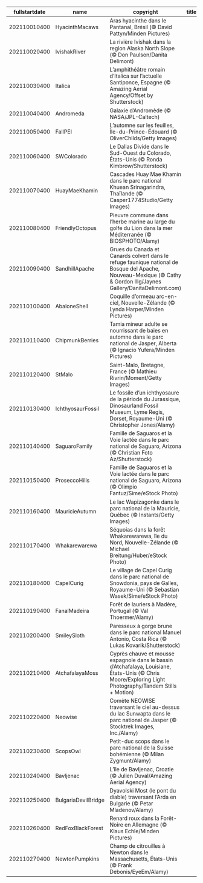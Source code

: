 |fullstartdate|name|copyright|title|image|
|--|--|--|--|--|
202110010400|HyacinthMacaws|Aras hyacinthe dans le Pantanal, Brésil (© David Pattyn/Minden Pictures)||![](/fr-CA/2021/10/202110010400HyacinthMacaws.jpg)|
202110020400|IvishakRiver|La rivière Ivishak dans la region Alaska North Slope (© Don Paulson/Danita Delimont)||![](/fr-CA/2021/10/202110020400IvishakRiver.jpg)|
202110030400|Italica|L’amphithéâtre romain d’Italica sur l’actuelle Santiponce, Espagne (© Amazing Aerial Agency/Offset by Shutterstock)||![](/fr-CA/2021/10/202110030400Italica.jpg)|
202110040400|Andromeda|Galaxie d’Andromède (© NASA/JPL-Caltech)||![](/fr-CA/2021/10/202110040400Andromeda.jpg)|
202110050400|FallPEI|L’automne sur les feuilles, Île-du-Prince-Édouard (© OliverChilds/Getty Images)||![](/fr-CA/2021/10/202110050400FallPEI.jpg)|
202110060400|SWColorado|Le Dallas Divide dans le Sud-Ouest du Colorado, États-Unis (© Ronda Kimbrow/Shutterstock)||![](/fr-CA/2021/10/202110060400SWColorado.jpg)|
202110070400|HuayMaeKhamin|Cascades Huay Mae Khamin dans le parc national Khuean Srinagarindra, Thaïlande (© Casper1774Studio/Getty Images)||![](/fr-CA/2021/10/202110070400HuayMaeKhamin.jpg)|
202110080400|FriendlyOctopus|Pieuvre commune dans l’herbe marine au large du golfe du Lion dans la mer Méditerranée (© BIOSPHOTO/Alamy)||![](/fr-CA/2021/10/202110080400FriendlyOctopus.jpg)|
202110090400|SandhillApache|Grues du Canada et Canards colvert dans le refuge faunique national de Bosque del Apache, Nouveau-Mexique (© Cathy & Gordon Illg/Jaynes Gallery/DanitaDelimont.com)||![](/fr-CA/2021/10/202110090400SandhillApache.jpg)|
202110100400|AbaloneShell|Coquille d’ormeau arc-en-ciel, Nouvelle-Zélande (© Lynda Harper/Minden Pictures)||![](/fr-CA/2021/10/202110100400AbaloneShell.jpg)|
202110110400|ChipmunkBerries|Tamia mineur adulte se nourrissant de baies en automne dans le parc national de Jasper, Alberta (© Ignacio Yufera/Minden Pictures)||![](/fr-CA/2021/10/202110110400ChipmunkBerries.jpg)|
202110120400|StMalo|Saint-Malo, Bretagne, France (© Mathieu Rivrin/Moment/Getty Images)||![](/fr-CA/2021/10/202110120400StMalo.jpg)|
202110130400|IchthyosaurFossil|Le fossile d’un ichthyosaure de la période du Jurassique, Dinosaurland Fossil Museum, Lyme Regis, Dorset, Royaume-Uni (© Christopher Jones/Alamy)||![](/fr-CA/2021/10/202110130400IchthyosaurFossil.jpg)|
202110140400|SaguaroFamily|Famille de Saguaros et la Voie lactée dans le parc national de Saguaro, Arizona (© Christian Foto Az/Shutterstock)||![](/fr-CA/2021/10/202110140400SaguaroFamily.jpg)|
202110150400|ProseccoHills|Famille de Saguaros et la Voie lactée dans le parc national de Saguaro, Arizona (© Olimpio Fantuz/Sime/eStock Photo)||![](/fr-CA/2021/10/202110150400ProseccoHills.jpg)|
202110160400|MauricieAutumn|Le lac Wapizagonke dans le parc national de la Mauricie, Québec (© Instants/Getty Images)||![](/fr-CA/2021/10/202110160400MauricieAutumn.jpg)|
202110170400|Whakarewarewa|Séquoias dans la forêt Whakarewarewa, île du Nord, Nouvelle-Zélande (© Michael Breitung/Huber/eStock Photo)||![](/fr-CA/2021/10/202110170400Whakarewarewa.jpg)|
202110180400|CapelCurig|Le village de Capel Curig dans le parc national de Snowdonia, pays de Galles, Royaume-Uni (© Sebastian Wasek/Sime/eStock Photo)||![](/fr-CA/2021/10/202110180400CapelCurig.jpg)|
202110190400|FanalMadeira|Forêt de lauriers à Madère, Portugal (© Val Thoermer/Alamy)||![](/fr-CA/2021/10/202110190400FanalMadeira.jpg)|
202110200400|SmileySloth|Paresseux à gorge brune dans le parc national Manuel Antonio, Costa Rica (© Lukas Kovarik/Shutterstock)||![](/fr-CA/2021/10/202110200400SmileySloth.jpg)|
202110210400|AtchafalayaMoss|Cyprès chauve et mousse espagnole dans le bassin d’Atchafalaya, Louisiane, États-Unis (© Chris Moore/Exploring Light Photography/Tandem Stills + Motion)||![](/fr-CA/2021/10/202110210400AtchafalayaMoss.jpg)|
202110220400|Neowise|Comète NEOWISE traversant le ciel au-dessus du lac Sunwapta dans le parc national de Jasper (© Stocktrek Images, Inc./Alamy)||![](/fr-CA/2021/10/202110220400Neowise.jpg)|
202110230400|ScopsOwl|Petit-duc scops dans le parc national de la Suisse bohémienne (© Milan Zygmunt/Alamy)||![](/fr-CA/2021/10/202110230400ScopsOwl.jpg)|
202110240400|Bavljenac|L’île de Bavljenac, Croatie (© Julien Duval/Amazing Aerial Agency)||![](/fr-CA/2021/10/202110240400Bavljenac.jpg)|
202110250400|BulgariaDevilBridge|Dyavolski Most (le pont du diable) traversant l’Arda en Bulgarie (© Petar Mladenov/Alamy)||![](/fr-CA/2021/10/202110250400BulgariaDevilBridge.jpg)|
202110260400|RedFoxBlackForest|Renard roux dans la Forêt-Noire en Allemagne (© Klaus Echle/Minden Pictures)||![](/fr-CA/2021/10/202110260400RedFoxBlackForest.jpg)|
202110270400|NewtonPumpkins|Champ de citrouilles à Newton dans le Massachusetts, États-Unis (© Frank Debonis/EyeEm/Alamy)||![](/fr-CA/2021/10/202110270400NewtonPumpkins.jpg)|
